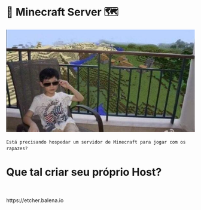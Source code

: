 # 🧱 Minecraft Server 🗺

 <img src="a.jpg" />
 
 `Está precisando hospedar um servidor de Minecraft para jogar com os rapazes?`

 # Que tal criar seu próprio Host?


  
 









 
<p align="center">
     <img src="" />
</p>
https://etcher.balena.io

